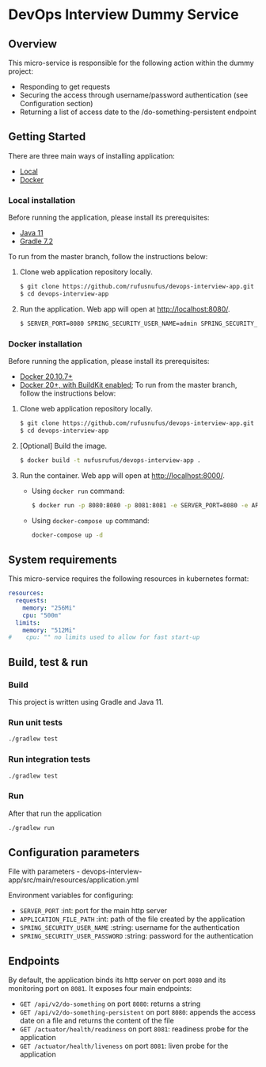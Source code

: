 # DevOps Interview Dummy Service

## Overview

This micro-service is responsible for the following action within the dummy project:

- Responding to get requests
- Securing the access through username/password authentication (see Configuration section)
- Returning a list of access date to the /do-something-persistent endpoint


## Getting Started
There are three main ways of installing application:
- [Local](#local-installation)
- [Docker](#docker-installation)

### Local installation
Before running the application, please install its prerequisites:
- [Java 11](https://www.oracle.com/java/technologies/downloads/#java11)
- [Gradle 7.2](https://gradle.org)

To run from the master branch, follow the instructions below:
1. Clone web application repository locally.
    ```bash
    $ git clone https://github.com/rufusnufus/devops-interview-app.git
    $ cd devops-interview-app
    ```
2. Run the application. Web app will open at [http://localhost:8080/](http://localhost:8080/).
    ```bash
    $ SERVER_PORT=8080 SPRING_SECURITY_USER_NAME=admin SPRING_SECURITY_USER_PASSWORD=admin APPLICATION_FILE_PATH=/tmp/devops-dummy-app-access.txt gradle run
    ```

### Docker installation
Before running the application, please install its prerequisites:
* [Docker 20.10.7+](https://docs.docker.com/get-docker/)
* [Docker 20+, with BuildKit enabled](https://docs.docker.com/get-docker/);
To run from the master branch, follow the instructions below:
1. Clone web application repository locally.
    ```bash
    $ git clone https://github.com/rufusnufus/devops-interview-app.git
    $ cd devops-interview-app
    ```
2. [Optional] Build the image.
    ```bash
    $ docker build -t nufusrufus/devops-interview-app .
    ```
3. Run the container. Web app will open at [http://localhost:8000/](http://localhost:8000/).

    - Using `docker run` command:
      ```bash
      $ docker run -p 8080:8080 -p 8081:8081 -e SERVER_PORT=8080 -e APPLICATION_FILE_PATH=./data/devops-dummy-app-access.txt -e SPRING_SECURITY_USER_NAME=admin -e SPRING_SECURITY_USER_PASSWORD=admin -v data:/home/javauser/data nufusrufus/devops-interview-app
      ```
    - Using `docker-compose up` command:
      ```bash
      docker-compose up -d
      ```

## System requirements

This micro-service requires the following resources in kubernetes format:

```yaml
resources:
  requests:
    memory: "256Mi"
    cpu: "500m"
  limits:
    memory: "512Mi"
#    cpu: "" no limits used to allow for fast start-up
```

## Build, test & run

### Build

This project is written using Gradle and Java 11.

### Run unit tests

```bash
./gradlew test
```

### Run integration tests

```bash
./gradlew test
```

### Run

After that run the application

```bash 
./gradlew run
```

## Configuration parameters

File with parameters - devops-interview-app/src/main/resources/application.yml

Environment variables for configuring:

- `SERVER_PORT` :int: port for the main http server
- `APPLICATION_FILE_PATH` :int: path of the file created by the application
- `SPRING_SECURITY_USER_NAME` :string: username for the authentication
- `SPRING_SECURITY_USER_PASSWORD` :string: password for the authentication

## Endpoints

By default, the application binds its http server on port `8080` and its monitoring port on `8081`. It exposes four
main endpoints:

- `GET /api/v2/do-something` on port `8080`: returns a string
- `GET /api/v2/do-something-persistent` on port `8080`: appends the access date on a file and returns the content of the
  file
- `GET /actuator/health/readiness` on port `8081`: readiness probe for the application
- `GET /actuator/health/liveness` on port `8081`: liven probe for the application

